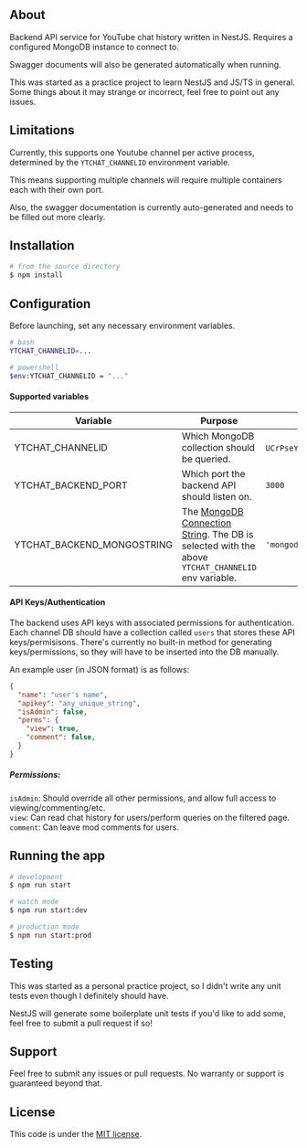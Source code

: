 ## About

Backend API service for YouTube chat history written in NestJS. Requires a configured MongoDB instance to connect to.

Swagger documents will also be generated automatically when running.

This was started as a practice project to learn NestJS and JS/TS in general. Some things about it may strange or incorrect, feel free to point out any issues.

## Limitations
Currently, this supports one Youtube channel per active process, determined by the `YTCHAT_CHANNELID` environment variable. 

This means supporting multiple channels will require multiple containers each with their own port. 

Also, the swagger documentation is currently auto-generated and needs to be filled out more clearly.

## Installation

```bash
# from the source directory
$ npm install
```

## Configuration
Before launching, set any necessary environment variables. 
```bash
# bash
YTCHAT_CHANNELID=...
```

```bash
# powershell
$env:YTCHAT_CHANNELID = "..."
```


#### Supported variables
| Variable                   | Purpose                                                                                                                                                               | Default                                     |
|----------------------------|-----------------------------------------------------------------------------------------------------------------------------------------------------------------------|---------------------------------------------|
| YTCHAT_CHANNELID           | Which MongoDB collection should be queried.                                                                                                                           | `UCrPseYLGpNygVi34QpGNqpA` (Ludwig)         |
| YTCHAT_BACKEND_PORT        | Which port the backend API should listen on.                                                                                                                          | `3000`                                      |
| YTCHAT_BACKEND_MONGOSTRING | The [MongoDB Connection String](https://www.mongodb.com/docs/manual/reference/connection-string/). The DB is selected with the above `YTCHAT_CHANNELID` env variable. | `'mongodb://user:password@127.0.0.1:27017'` |
 
#### API Keys/Authentication
The backend uses API keys with associated permissions for authentication. Each channel DB should have a collection called `users` that stores these API keys/permisisons. There's currently no built-in method for generating keys/permissions, so they will have to be inserted into the DB manually.

An example user (in JSON format) is as follows:
```json
{
  "name": "user's name",
  "apikey": "any_unique_string",
  "isAdmin": false,
  "perms": {
    "view": true,
    "comment": false,
  }
}
```

##### Permissions:
`isAdmin`: Should override all other permissions, and allow full access to viewing/commenting/etc.  
`view`: Can read chat history for users/perform queries on the filtered page.  
`comment`: Can leave mod comments for users.


## Running the app

```bash
# development
$ npm run start

# watch mode
$ npm run start:dev

# production mode
$ npm run start:prod
```

## Testing

This was started as a personal practice project, so I didn't write any unit tests even though I definitely should have. 

NestJS will generate some boilerplate unit tests if you'd like to add some, feel free to submit a pull request if so!

## Support

Feel free to submit any issues or pull requests. No warranty or support is guaranteed beyond that. 

## License

This code is under the [MIT license](LICENSE).
